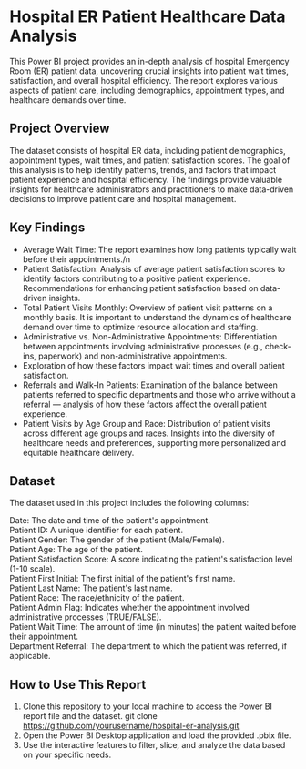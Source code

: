 # Hospital ER Patient Healthcare Data Analysis
This Power BI project provides an in-depth analysis of hospital Emergency Room (ER) patient data, uncovering crucial insights into patient wait times, satisfaction, and overall hospital efficiency. The report explores various aspects of patient care, including demographics, appointment types, and healthcare demands over time.

## Project Overview
The dataset consists of hospital ER data, including patient demographics, appointment types, wait times, and patient satisfaction scores. The goal of this analysis is to help identify patterns, trends, and factors that impact patient experience and hospital efficiency. The findings provide valuable insights for healthcare administrators and practitioners to make data-driven decisions to improve patient care and hospital management.

## Key Findings
- Average Wait Time: The report examines how long patients typically wait before their appointments./n
- Patient Satisfaction: Analysis of average patient satisfaction scores to identify factors contributing to a positive patient experience. Recommendations for enhancing patient satisfaction based on data-driven insights.
- Total Patient Visits Monthly: Overview of patient visit patterns on a monthly basis. It is important to understand the dynamics of healthcare demand over time to optimize resource allocation and staffing.
- Administrative vs. Non-Administrative Appointments: Differentiation between appointments involving administrative processes (e.g., check-ins, paperwork) and non-administrative appointments.
- Exploration of how these factors impact wait times and overall patient satisfaction.
- Referrals and Walk-In Patients: Examination of the balance between patients referred to specific departments and those who arrive without a referral — analysis of how these factors affect the overall patient experience.
- Patient Visits by Age Group and Race: Distribution of patient visits across different age groups and races. Insights into the diversity of healthcare needs and preferences, supporting more personalized and equitable healthcare delivery.

## Dataset
The dataset used in this project includes the following columns:

Date: The date and time of the patient's appointment.  
Patient ID: A unique identifier for each patient.   
Patient Gender: The gender of the patient (Male/Female).  
Patient Age: The age of the patient.  
Patient Satisfaction Score: A score indicating the patient's satisfaction level (1-10 scale).  
Patient First Initial: The first initial of the patient's first name.  
Patient Last Name: The patient's last name.  
Patient Race: The race/ethnicity of the patient.  
Patient Admin Flag: Indicates whether the appointment involved administrative processes (TRUE/FALSE).  
Patient Wait Time: The amount of time (in minutes) the patient waited before their appointment.  
Department Referral: The department to which the patient was referred, if applicable.  

## How to Use This Report
1. Clone this repository to your local machine to access the Power BI report file and the dataset.
git clone https://github.com/yourusername/hospital-er-analysis.git
2. Open the Power BI Desktop application and load the provided .pbix file.
3. Use the interactive features to filter, slice, and analyze the data based on your specific needs.
